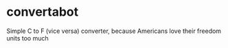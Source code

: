 # convertabot
Simple C to F (vice versa) converter, because Americans love their freedom units too much
